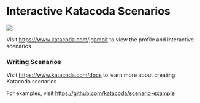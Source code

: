 # Interactive Katacoda Scenarios

[![](http://shields.katacoda.com/katacoda/jgambit/count.svg)](https://www.katacoda.com/jgambit "Get your profile on Katacoda.com")

Visit https://www.katacoda.com/jgambit to view the profile and interactive scenarios

### Writing Scenarios
Visit https://www.katacoda.com/docs to learn more about creating Katacoda scenarios

For examples, visit https://github.com/katacoda/scenario-example
